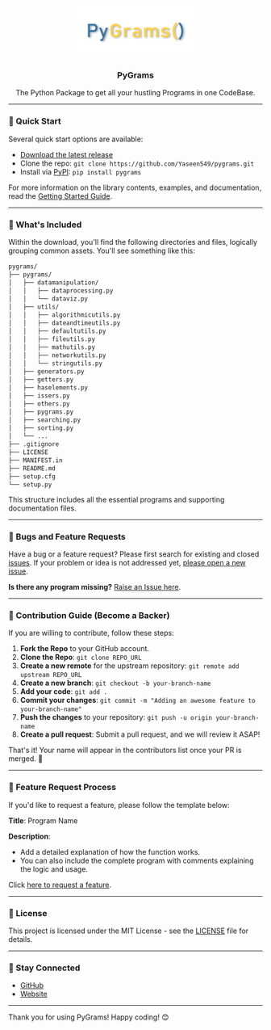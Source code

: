 <p align="center">
  <a href="#">
    <img src="https://raw.githubusercontent.com/Yaseen549/pygrams/refs/heads/main/img/pygramsLogoMain.png" alt="Pygrams logo" width="250" height="100">
  </a>
</p>

<h3 align="center">PyGrams</h3>

<p align="center">
  The Python Package to get all your hustling Programs in one CodeBase.
</p>

---

### 🚀 Quick Start

Several quick start options are available:

- [Download the latest release](https://github.com/Yaseen549/pygrams/archive/refs/tags/v0.0.22.zip)
- Clone the repo: `git clone https://github.com/Yaseen549/pygrams.git`
- Install via [PyPI](https://www.pypi.org/): `pip install pygrams`

For more information on the library contents, examples, and documentation, read the [Getting Started Guide](https://pygrams.netlify.app/).

---

### 📂 What's Included

Within the download, you'll find the following directories and files, logically grouping common assets. You'll see something like this:

```
pygrams/ 
├── pygrams/ 
│   ├── datamanipulation/
│   │   ├── dataprocessing.py
│   │   └── dataviz.py
│   ├── utils/
│   │   ├── algorithmicutils.py
│   │   ├── dateandtimeutils.py
│   │   ├── defaultutils.py
│   │   ├── fileutils.py
│   │   ├── mathutils.py
│   │   ├── networkutils.py
│   │   └── stringutils.py
│   ├── generators.py
│   ├── getters.py
│   ├── haselements.py
│   ├── issers.py
│   ├── others.py
│   ├── pygrams.py
│   ├── searching.py
│   ├── sorting.py
│   └── ... 
├── .gitignore
├── LICENSE
├── MANIFEST.in
├── README.md
├── setup.cfg
└── setup.py
```

This structure includes all the essential programs and supporting documentation files.

---

### 🐞 Bugs and Feature Requests

Have a bug or a feature request? Please first search for existing and closed [issues](https://github.com/Yaseen549/pygrams/issues). If your problem or idea is not addressed yet, [please open a new issue](https://github.com/Yaseen549/pygrams/issues/new).

**Is there any program missing?** [Raise an Issue here](https://github.com/Yaseen549/pygrams/issues/new).

---

### 🙌 Contribution Guide (Become a Backer)

If you are willing to contribute, follow these steps:

1. **Fork the Repo** to your GitHub account.
2. **Clone the Repo**: `git clone REPO_URL`
3. **Create a new remote** for the upstream repository: `git remote add upstream REPO_URL`
4. **Create a new branch**: `git checkout -b your-branch-name`
5. **Add your code**: `git add .`
6. **Commit your changes**: `git commit -m "Adding an awesome feature to your-branch-name"`
7. **Push the changes** to your repository: `git push -u origin your-branch-name`
8. **Create a pull request**: Submit a pull request, and we will review it ASAP!

That's it! Your name will appear in the contributors list once your PR is merged. 🎉

---

### 📢 Feature Request Process

If you'd like to request a feature, please follow the template below:

**Title**: Program Name

**Description**:
- Add a detailed explanation of how the function works.
- You can also include the complete program with comments explaining the logic and usage.

Click [here to request a feature](https://github.com/Yaseen549/pygrams/issues/new).

---

### 📝 License

This project is licensed under the MIT License - see the [LICENSE](LICENSE) file for details.

---

### 💬 Stay Connected

- [GitHub](https://github.com/Yaseen549)
- [Website](https://pygrams.netlify.app/)

---

Thank you for using PyGrams! Happy coding! 😊
